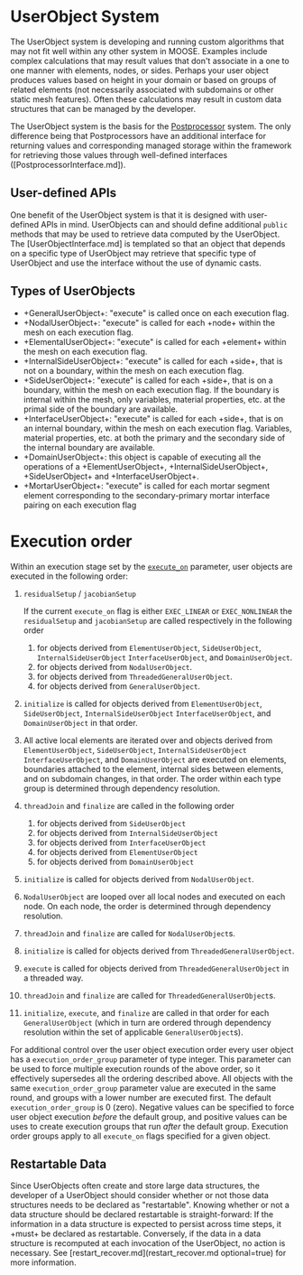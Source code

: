# UserObject System

The UserObject system is developing and running custom algorithms that may not fit well within
any other system in MOOSE. Examples include complex calculations that may result values that
don't associate in a one to one manner with elements, nodes, or sides. Perhaps your user object
produces values based on height in your domain or based on groups of related elements (not
necessarily associated with subdomains or other static mesh features). Often these calculations
may result in custom data structures that can be managed by the developer.

The UserObject system is the basis for the [Postprocessor](syntax/Postprocessors/index.md) system.
The only difference being that Postprocessors have an additional interface for returning values
and corresponding managed storage within the framework for retrieving those values through
well-defined interfaces \([PostprocessorInterface.md]\).

## User-defined APIs

One benefit of the UserObject system is that it is designed with user-defined APIs in mind.
UserObjects can and should define additional `public` methods that may be used to retrieve
data computed by the UserObject. The [UserObjectInterface.md] is templated so that an object
that depends on a specific type of UserObject may retrieve that specific type of UserObject
and use the interface without the use of dynamic casts.

## Types of UserObjects

- +GeneralUserObject+: "execute" is called once on each execution flag.
- +NodalUserObject+: "execute" is called for each +node+ within the mesh on each execution flag.
- +ElementalUserObject+: "execute" is called for each +element+ within the mesh on each execution
   flag.
- +InternalSideUserObject+: "execute" is called for each +side+, that is not on a boundary,
   within the mesh on each execution flag.
- +SideUserObject+: "execute" is called for each +side+, that is on a boundary, within the mesh
   on each execution flag. If the boundary is internal within the mesh, only variables, material
   properties, etc. at the primal side of the boundary are available.
- +InterfaceUserObject+: "execute" is called for each +side+, that is on an internal boundary,
   within the mesh on each execution flag. Variables, material properties, etc. at both the primary
   and the secondary side of the internal boundary are available.
- +DomainUserObject+: this object is capable of executing all the operations of
  a +ElementUserObject+, +InternalSideUserObject+, +SideUserObject+ and +InterfaceUserObject+.
- +MortarUserObject+: "execute" is called for each mortar segment element corresponding to the
  secondary-primary mortar interface pairing on each execution flag

# Execution order

Within an execution stage set by the [`execute_on`](SetupInterface.md) parameter, user objects are executed in
the following order:

1. `residualSetup` / `jacobianSetup`

   If the current `execute_on` flag is either `EXEC_LINEAR` or `EXEC_NONLINEAR` the `residualSetup`
   and `jacobianSetup` are called respectively in the following order

   1. for objects derived from `ElementUserObject`,  `SideUserObject`, `InternalSideUserObject`
      `InterfaceUserObject`, and  `DomainUserObject`.
   2. for objects derived from `NodalUserObject`.
   3. for objects derived from `ThreadedGeneralUserObject`.
   4. for objects derived from `GeneralUserObject`.

2. `initialize` is called for objects derived from `ElementUserObject`,  `SideUserObject`,
   `InternalSideUserObject` `InterfaceUserObject`, and  `DomainUserObject` in that order.

3. All active local elements are iterated over and objects derived from `ElementUserObject`,
   `SideUserObject`, `InternalSideUserObject` `InterfaceUserObject`, and  `DomainUserObject` are
   executed on elements, boundaries attached to the element, internal sides between elements, and on subdomain changes, in that order.
   The order within each type group is determined through dependency resolution.

4. `threadJoin` and `finalize` are called in the following order

   1. for objects derived from `SideUserObject`
   2. for objects derived from `InternalSideUserObject`
   3. for objects derived from `InterfaceUserObject`
   4. for objects derived from `ElementUserObject`
   5. for objects derived from `DomainUserObject`

5. `initialize` is called for objects derived from `NodalUserObject`.

6. `NodalUserObject` are looped over all local nodes and executed on each node.
   On each node, the order is determined through dependency resolution.

7. `threadJoin` and `finalize` are called for `NodalUserObject`s.

8. `initialize` is called for objects derived from `ThreadedGeneralUserObject`.

9. `execute` is called for objects derived from `ThreadedGeneralUserObject` in a threaded way.

10. `threadJoin` and `finalize` are called for `ThreadedGeneralUserObject`s.

12. `initialize`, `execute`, and `finalize` are called in that order for each `GeneralUserObject` (which in turn are ordered through dependency resolution within the set of applicable `GeneralUserObject`s).

For additional control over the user object execution order every user object has a `execution_order_group`
parameter of type integer. This parameter can be used to force multiple execution rounds of the
above order, so it effectively supersedes all the ordering described above. All objects with the same `execution_order_group` parameter value are executed in the
same round, and groups with a lower number are executed first. The default `execution_order_group`
is 0 (zero). Negative values can be specified to force user object execution *before* the default group, and
positive values can be uses to create execution groups that run *after* the default group. Execution
order groups apply to all `execute_on` flags specified for a given object.

## Restartable Data

Since UserObjects often create and store large data structures, the developer of a UserObject
should consider whether or not those data structures needs to be declared as "restartable".
Knowing whether or not a data structure should be declared restartable is straight-forward:
If the information in a data structure is expected to persist across time steps, it +must+
be declared as restartable. Conversely, if the data in a data structure is recomputed
at each invocation of the UserObject, no action is necessary. See [restart_recover.md](restart_recover.md optional=true)
for more information.
